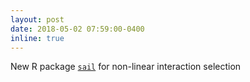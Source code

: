 ```yaml
---
layout: post
date: 2018-05-02 07:59:00-0400
inline: true
---
```


New R package [`sail`](http://sahirbhatnagar.com/sail/) for non-linear interaction selection
